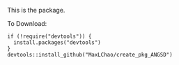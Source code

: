 This is the package.

To Download: 
```
if (!require("devtools")) {
  install.packages("devtools")
}
devtools::install_github("MaxLChao/create_pkg_ANGSD")
```
